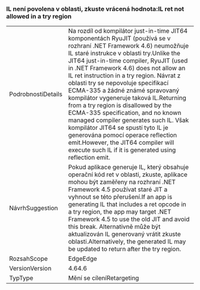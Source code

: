 ### <a name="il-ret-not-allowed-in-a-try-region"></a><span data-ttu-id="1741f-101">IL není povolena v oblasti, zkuste vrácená hodnota:</span><span class="sxs-lookup"><span data-stu-id="1741f-101">IL ret not allowed in a try region</span></span>

|   |   |
|---|---|
|<span data-ttu-id="1741f-102">Podrobnosti</span><span class="sxs-lookup"><span data-stu-id="1741f-102">Details</span></span>|<span data-ttu-id="1741f-103">Na rozdíl od kompilátor just-in-time JIT64 komponentách RyuJIT (používá se v rozhraní .NET Framework 4.6) neumožňuje IL staré instrukce v oblasti try.</span><span class="sxs-lookup"><span data-stu-id="1741f-103">Unlike the JIT64 just-in-time compiler, RyuJIT (used in .NET Framework 4.6) does not allow an IL ret instruction in a try region.</span></span> <span data-ttu-id="1741f-104">Návrat z oblasti try se nepovoluje specifikací ECMA-335 a žádné známé spravovaný kompilátor vygeneruje taková IL.</span><span class="sxs-lookup"><span data-stu-id="1741f-104">Returning from a try region is disallowed by the ECMA-335 specification, and no known managed compiler generates such IL.</span></span> <span data-ttu-id="1741f-105">Však kompilátor JIT64 se spustí tyto IL je generována pomocí operace reflection emit.</span><span class="sxs-lookup"><span data-stu-id="1741f-105">However, the JIT64 compiler will execute such IL if it is generated using reflection emit.</span></span>|
|<span data-ttu-id="1741f-106">Návrh</span><span class="sxs-lookup"><span data-stu-id="1741f-106">Suggestion</span></span>|<span data-ttu-id="1741f-107">Pokud aplikace generuje IL, který obsahuje operační kód ret v oblasti, zkuste, aplikace mohou být zaměřeny na rozhraní .NET Framework 4.5 používat staré JIT a vyhnout se této přerušení.</span><span class="sxs-lookup"><span data-stu-id="1741f-107">If an app is generating IL that includes a ret opcode in a try region, the app may target .NET Framework 4.5 to use the old JIT and avoid this break.</span></span> <span data-ttu-id="1741f-108">Alternativně může být aktualizován IL generovaný vrátit zkuste oblasti.</span><span class="sxs-lookup"><span data-stu-id="1741f-108">Alternatively, the generated IL may be updated to return after the try region.</span></span>|
|<span data-ttu-id="1741f-109">Rozsah</span><span class="sxs-lookup"><span data-stu-id="1741f-109">Scope</span></span>|<span data-ttu-id="1741f-110">Edge</span><span class="sxs-lookup"><span data-stu-id="1741f-110">Edge</span></span>|
|<span data-ttu-id="1741f-111">Version</span><span class="sxs-lookup"><span data-stu-id="1741f-111">Version</span></span>|<span data-ttu-id="1741f-112">4.6</span><span class="sxs-lookup"><span data-stu-id="1741f-112">4.6</span></span>|
|<span data-ttu-id="1741f-113">Typ</span><span class="sxs-lookup"><span data-stu-id="1741f-113">Type</span></span>|<span data-ttu-id="1741f-114">Mění se cílení</span><span class="sxs-lookup"><span data-stu-id="1741f-114">Retargeting</span></span>|

